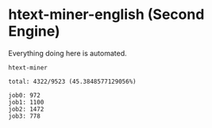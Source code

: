 # htext-miner-english (Second Engine)

Everything doing here is automated.

```
htext-miner

total: 4322/9523 (45.3848577129056%)

job0: 972
job1: 1100
job2: 1472
job3: 778
```